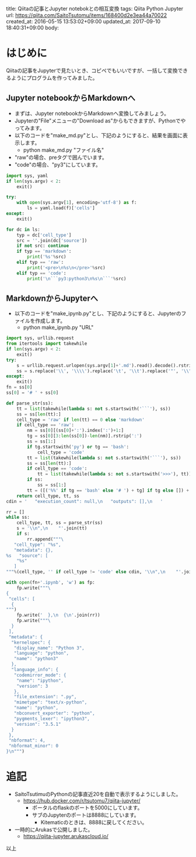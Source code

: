 title: Qiitaの記事とJupyter notebokとの相互変換
tags: Qiita Python Jupyter
url: https://qiita.com/SaitoTsutomu/items/168400d2e3ea44a70022
created_at: 2016-05-15 13:53:02+09:00
updated_at: 2017-09-10 18:40:31+09:00
body:

# はじめに
Qiitaの記事をJupyterで見たいとき、コピペでもいいですが、一括して変換できるようにプログラムを作ってみました。

## Jupyter notebookからMarkdownへ
- まずは、Jupyter notebookからMarkdownへ変換してみましょう。
- Jupyterの"File"メニューの"Download as"からもできますが、Pythonでやってみます。
- 以下のコードを"make_md.py"とし、下記のようにすると、結果を画面に表示します。
    - python make_md.py "ファイル名"
- "raw"の場合、preタグで囲んでいます。
- "code"の場合、"py3"にしています。

```py3:make_md.py
import sys, yaml
if len(sys.argv) < 2:
    exit()

try:
    with open(sys.argv[1], encoding='utf-8') as f:
        ls = yaml.load(f)['cells']
except:
    exit()

for dc in ls:
    typ = dc['cell_type']
    src = ''.join(dc['source'])
    if not src: continue
    if typ == 'markdown':
        print('%s'%src)
    elif typ == 'raw':
        print('<pre>\n%s\n</pre>'%src)
    elif typ == 'code':
        print('\n```py3:python3\n%s\n```'%src)
```
## MarkdownからJupyterへ
- 以下のコードを"make_ipynb.py"とし、下記のようにすると、Jupyterのファイルを作成します。
    - python make_ipynb.py "URL"

```py3:make_ipynb.py
import sys, urllib.request
from itertools import takewhile
if len(sys.argv) < 2:
    exit()
try:
    s = urllib.request.urlopen(sys.argv[1]+'.md').read().decode().rstrip()
    ss = s.replace('\\', '\\\\').replace('\t', '\\t').replace('"', '\\"').split('\n')
except:
    exit()
fn = ss[0]
ss[0] = '# ' + ss[0]

def parse_str(ss):
    tt = list(takewhile(lambda s: not s.startswith('```'), ss))
    ss = ss[len(tt):]
    cell_type = 'raw' if len(tt) == 0 else 'markdown'
    if cell_type == 'raw':
        nm = ss[0][(ss[0]+':').index(':')+1:]
        tg = ss[0][3:len(ss[0])-len(nm)].rstrip(':')
        ss = ss[1:]
        if tg.startswith('py') or tg == 'bash':
            cell_type = 'code'
        tt = list(takewhile(lambda s: not s.startswith('```'), ss))
        ss = ss[len(tt):]
        if cell_type == 'code':
            tt = list(takewhile(lambda s: not s.startswith('>>>'), tt))
        if ss:
            ss = ss[1:]
        tt = ([('%%' if tg == 'bash' else '# ') + tg] if tg else []) + tt
    return cell_type, tt, ss
cdin = '   "execution_count": null,\n   "outputs": [],\n   '

rr = []
while ss:
    cell_type, tt, ss = parse_str(ss)
    s = '\\n",\n    "'.join(tt)
    if s:
        rr.append("""\
   "cell_type": "%s",
   "metadata": {},
%s   "source": [
    "%s"
   ]
"""%(cell_type, '' if cell_type != 'code' else cdin, '\\n",\n    "'.join(tt)))

with open(fn+'.ipynb', 'w') as fp:
    fp.write("""\
{
 "cells": [
  {
""")
    fp.write('  },\n  {\n'.join(rr))
    fp.write("""\
  }
 ],
 "metadata": {
  "kernelspec": {
   "display_name": "Python 3",
   "language": "python",
   "name": "python3"
  },
  "language_info": {
   "codemirror_mode": {
    "name": "ipython",
    "version": 3
   },
   "file_extension": ".py",
   "mimetype": "text/x-python",
   "name": "python",
   "nbconvert_exporter": "python",
   "pygments_lexer": "ipython3",
   "version": "3.5.1"
  }
 },
 "nbformat": 4,
 "nbformat_minor": 0
}\n""")
```

# 追記
- SaitoTsutimuのPythonの記事直近20を自動で表示するようにしました。
    - https://hub.docker.com/r/tsutomu7/qiita-jupyter/
        - ポータルのflaskのポートを5000にしています。
        - サブのJupyterのポートは8888にしています。
            - Kitematicのときは、8888に戻してください。
- 一時的にArukasで公開しました。
    - https://qiita-jupyter.arukascloud.io/

以上

